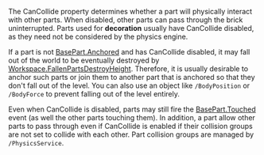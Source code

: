 The CanCollide property determines whether a part will physically interact with other parts. When disabled, other parts can pass through the brick uninterrupted. Parts used for **decoration** usually have CanCollide disabled, as they need not be considered by the physics engine.

If a part is not [BasePart.Anchored](https://developer.roblox.com/api-reference/property/BasePart/Anchored) and has CanCollide disabled, it may fall out of the world to be eventually destroyed by [Workspace.FallenPartsDestroyHeight](https://developer.roblox.com/api-reference/property/Workspace/FallenPartsDestroyHeight). Therefore, it is usually desirable to anchor such parts or join them to another part that is anchored so that they don't fall out of the level. You can also use an object like `/BodyPosition` or `/BodyForce` to prevent falling out of the level entirely.

Even when CanCollide is disabled, parts may still fire the [BasePart.Touched](https://developer.roblox.com/api-reference/event/BasePart/Touched) event (as well the other parts touching them). In addition, a part allow other parts to pass through even if CanCollide is enabled if their collision groups are not set to collide with each other. Part collision groups are managed by `/PhysicsService`.
